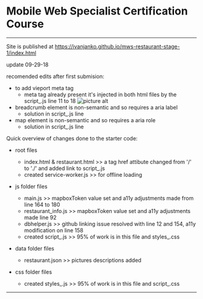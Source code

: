 # Mobile Web Specialist Certification Course
---
Site is published at https://ivanjanko.github.io/mws-restaurant-stage-1/index.html

update 09-29-18

recomended edits after first submision:
* to add vieport meta tag
    * meta tag already present it's injected in both html files by the script_.js line 11 to 18
    ![picture alt](http://www.brightlightpictures.com/assets/images/portfolio/thethaw_header.jpg "Title is optional")
* breadcrumb element is non-semantic and so requires a aria label
    * solution in script_.js line 
* map element is non-semantic and so requires a aria role
    * solution in script_.js line 

Quick overview of changes done to the starter code:
* root files
  * index.html & restaurant.html >> a tag href attibute changed from '/' to './' and added link to script_.js
  * created service-worker.js >> for offline loading
* js folder files
  * main.js >> mapboxToken value set and a11y adjustments made from line 164 to 180
  * restaurant_info.js  >> mapboxToken value set and a11y adjustments made line 92
  * dbhelper.js  >> github linking issue resolved with line 12 and 154, a11y modification on line 158
  * created script_.js >> 95% of work is in this file and styles_.css

* data folder files
  * restaurant.json >> pictures descriptions added

* css folder files
  * created styles_.js >> 95% of work is in this file and script_.css

---